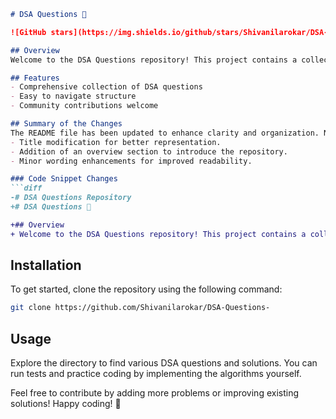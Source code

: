 ```markdown
# DSA Questions 📖

![GitHub stars](https://img.shields.io/github/stars/Shivanilarokar/DSA-Questions-) ![GitHub forks](https://img.shields.io/github/forks/Shivanilarokar/DSA-Questions-) ![GitHub issues](https://img.shields.io/github/issues/Shivanilarokar/DSA-Questions-) ![GitHub repo size](https://img.shields.io/github/repo-size/Shivanilarokar/DSA-Questions-) ![GitHub contributors](https://img.shields.io/github/contributors/Shivanilarokar/DSA-Questions-) ![GitHub last commit](https://img.shields.io/github/last-commit/Shivanilarokar/DSA-Questions-)

## Overview
Welcome to the DSA Questions repository! This project contains a collection of Data Structure and Algorithm questions designed to help you improve your coding skills.

## Features
- Comprehensive collection of DSA questions
- Easy to navigate structure
- Community contributions welcome

## Summary of the Changes
The README file has been updated to enhance clarity and organization. Notable changes include:
- Title modification for better representation.
- Addition of an overview section to introduce the repository.
- Minor wording enhancements for improved readability.

### Code Snippet Changes
```diff
-# DSA Questions Repository
+# DSA Questions 📖
```
```diff
+## Overview
+ Welcome to the DSA Questions repository! This project contains a collection of Data Structure and Algorithm questions designed to help you improve your coding skills.
```

## Installation
To get started, clone the repository using the following command:
```bash
git clone https://github.com/Shivanilarokar/DSA-Questions-
```

## Usage
Explore the directory to find various DSA questions and solutions. You can run tests and practice coding by implementing the algorithms yourself.

Feel free to contribute by adding more problems or improving existing solutions! Happy coding! 🎉
```